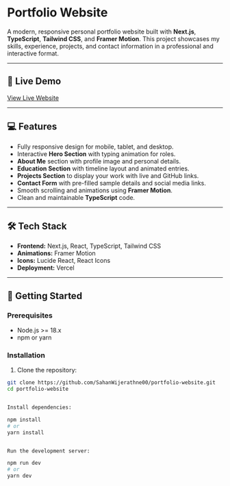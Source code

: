 # Portfolio Website

A modern, responsive personal portfolio website built with **Next.js**, **TypeScript**, **Tailwind CSS**, and **Framer Motion**. This project showcases my skills, experience, projects, and contact information in a professional and interactive format.

---

## 🚀 Live Demo

[View Live Website](https://personal-portfolio000.vercel.app/)  

---

## 💻 Features

- Fully responsive design for mobile, tablet, and desktop.
- Interactive **Hero Section** with typing animation for roles.
- **About Me** section with profile image and personal details.
- **Education Section** with timeline layout and animated entries.
- **Projects Section** to display your work with live and GitHub links.
- **Contact Form** with pre-filled sample details and social media links.
- Smooth scrolling and animations using **Framer Motion**.
- Clean and maintainable **TypeScript** code.

---

## 🛠 Tech Stack

- **Frontend:** Next.js, React, TypeScript, Tailwind CSS  
- **Animations:** Framer Motion  
- **Icons:** Lucide React, React Icons  
- **Deployment:** Vercel  

---

## 📝 Getting Started

### Prerequisites
- Node.js >= 18.x
- npm or yarn

### Installation

1. Clone the repository:
```bash
git clone https://github.com/SahanWijerathne00/portfolio-website.git
cd portfolio-website


Install dependencies:

npm install
# or
yarn install


Run the development server:

npm run dev
# or
yarn dev
